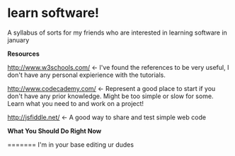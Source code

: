 learn software!
=============

A syllabus of sorts for my friends who are interested in learning software in january

**Resources**

http://www.w3schools.com/ <- I've found the references to be very useful, I don't have any personal expierience with the tutorials.

http://www.codecademy.com/ <- Represent a good place to start if you don't have any prior knowledge. Might be too simple or slow for some. Learn what you need to and work on a project!

http://jsfiddle.net/ <- A good way to share and test simple web code

**What You Should Do Right Now**

=======
I'm in your base editing ur dudes
